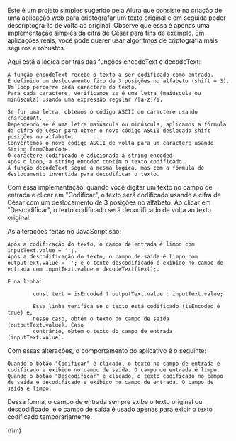 Este é um projeto simples sugerido pela Alura que consiste na criação de uma aplicação web para criptografar um texto original e em seguida poder descriptogra-lo de volta ao original.
Observe que essa é apenas uma implementação simples da cifra de César para fins de exemplo. Em aplicações reais, você pode querer usar algoritmos de criptografia mais seguros e robustos.

Aqui está a lógica por trás das funções encodeText e decodeText:

    A função encodeText recebe o texto a ser codificado como entrada.
    É definido um deslocamento fixo de 3 posições no alfabeto (shift = 3).
    Um loop percorre cada caractere do texto.
    Para cada caractere, verificamos se é uma letra (maiúscula ou minúscula) usando uma expressão regular /[a-z]/i.

    Se for uma letra, obtemos o código ASCII do caractere usando charCodeAt.
    Dependendo se é uma letra maiúscula ou minúscula, aplicamos a fórmula da cifra de César para obter o novo código ASCII deslocado shift posições no alfabeto.
    Convertemos o novo código ASCII de volta para um caractere usando String.fromCharCode.
    O caractere codificado é adicionado à string encoded.
    Após o loop, a string encoded contém o texto codificado.
    A função decodeText segue a mesma lógica, mas com a fórmula de deslocamento invertida para decodificar o texto.

Com essa implementação, quando você digitar um texto no campo de entrada e clicar em "Codificar", o texto será codificado usando a cifra de César com um deslocamento de 3 posições no alfabeto.
Ao clicar em "Descodificar", o texto codificado será decodificado de volta ao texto original.

As alterações feitas no JavaScript são:

    Após a codificação do texto, o campo de entrada é limpo com inputText.value = '';.
    Após a descodificação do texto, o campo de saída é limpo com outputText.value = ''; e o texto descodificado é exibido no campo de entrada com inputText.value = decodeText(text);.

    E na linha:
    
            const text = isEncoded ? outputText.value : inputText.value;

            Essa linha verifica se o texto está codificado (isEncoded é true) e,
            nesse caso, obtém o texto do campo de saída (outputText.value). Caso 
            contrário, obtém o texto do campo de entrada (inputText.value).

Com essas alterações, o comportamento do aplicativo é o seguinte:

    Quando o botão "Codificar" é clicado, o texto no campo de entrada é codificado e exibido no campo de saída. O campo de entrada é limpo.
    Quando o botão "Descodificar" é clicado, o texto codificado no campo de saída é decodificado e exibido no campo de entrada. O campo de saída é limpo.

Dessa forma, o campo de entrada sempre exibe o texto original ou descodificado, e o campo de saída é usado apenas para exibir o texto codificado temporariamente.

(fim)